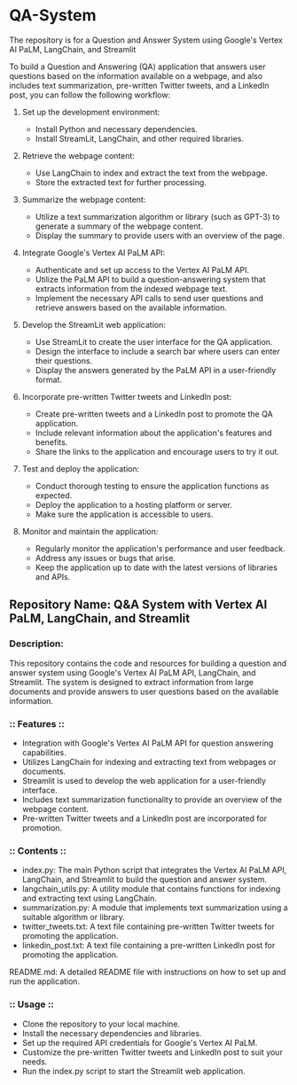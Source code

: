 # QA-System
The repository is for a Question and Answer System using Google's Vertex AI PaLM, LangChain, and Streamlit

To build a Question and Answering (QA) application that answers user questions based on the information available on a webpage, and also includes text summarization, pre-written Twitter tweets, and a LinkedIn post, you can follow the following workflow:

1. Set up the development environment:
   - Install Python and necessary dependencies.
   - Install StreamLit, LangChain, and other required libraries.

2. Retrieve the webpage content:
   - Use LangChain to index and extract the text from the webpage.
   - Store the extracted text for further processing.

3. Summarize the webpage content:
   - Utilize a text summarization algorithm or library (such as GPT-3) to generate a summary of the webpage content.
   - Display the summary to provide users with an overview of the page.

4. Integrate Google's Vertex AI PaLM API:
   - Authenticate and set up access to the Vertex AI PaLM API.
   - Utilize the PaLM API to build a question-answering system that extracts information from the indexed webpage text.
   - Implement the necessary API calls to send user questions and retrieve answers based on the available information.

5. Develop the StreamLit web application:
   - Use StreamLit to create the user interface for the QA application.
   - Design the interface to include a search bar where users can enter their questions.
   - Display the answers generated by the PaLM API in a user-friendly format.

6. Incorporate pre-written Twitter tweets and LinkedIn post:
   - Create pre-written tweets and a LinkedIn post to promote the QA application.
   - Include relevant information about the application's features and benefits.
   - Share the links to the application and encourage users to try it out.

7. Test and deploy the application:
   - Conduct thorough testing to ensure the application functions as expected.
   - Deploy the application to a hosting platform or server.
   - Make sure the application is accessible to users.

8. Monitor and maintain the application:
   - Regularly monitor the application's performance and user feedback.
   - Address any issues or bugs that arise.
   - Keep the application up to date with the latest versions of libraries and APIs.



## Repository Name: Q&A System with Vertex AI PaLM, LangChain, and Streamlit
### Description:
This repository contains the code and resources for building a question and answer system using Google's Vertex AI PaLM API, LangChain, and Streamlit. The system is designed to extract information from large documents and provide answers to user questions based on the available information.
### :: Features ::
* Integration with Google's Vertex AI PaLM API for question answering capabilities.
* Utilizes LangChain for indexing and extracting text from webpages or documents.
* Streamlit is used to develop the web application for a user-friendly interface.
* Includes text summarization functionality to provide an overview of the webpage content.
* Pre-written Twitter tweets and a LinkedIn post are incorporated for promotion.
###  :: Contents ::
* index.py: The main Python script that integrates the Vertex AI PaLM API, LangChain, and Streamlit to build the question and answer system.
* langchain_utils.py: A utility module that contains functions for indexing and extracting text using LangChain.
* summarization.py: A module that implements text summarization using a suitable algorithm or library.
* twitter_tweets.txt: A text file containing pre-written Twitter tweets for promoting the application.
* linkedin_post.txt: A text file containing a pre-written LinkedIn post for promoting the application.

README.md: A detailed README file with instructions on how to set up and run the application.

### :: Usage ::
* Clone the repository to your local machine.
* Install the necessary dependencies and libraries.
* Set up the required API credentials for Google's Vertex AI PaLM.
* Customize the pre-written Twitter tweets and LinkedIn post to suit your needs.
* Run the index.py script to start the Streamlit web application.
